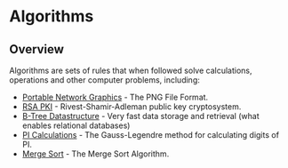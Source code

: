 Algorithms
=================
Overview
---------------
Algorithms are sets of rules that when followed solve calculations, operations and other computer problems, including:

* [Portable Network Graphics](png-image) - The PNG File Format.
* [RSA PKI](rsa) - Rivest-Shamir-Adleman public key cryptosystem.
* [B-Tree Datastructure](btree) - Very fast data storage and retrieval (what enables relational databases)
* [PI Calculations](pi-gla) - The Gauss-Legendre method for calculating digits of PI.
* [Merge Sort](sort-merge) - The Merge Sort Algorithm.
